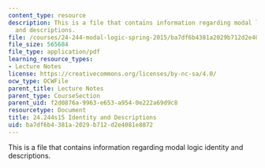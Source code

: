 ```yaml
---
content_type: resource
description: This is a file that contains information regarding modal logic identity
  and descriptions.
file: /courses/24-244-modal-logic-spring-2015/ba7df6b4381a2029b712d2e4081e8872_MIT24_244S15_Identity.pdf
file_size: 565684
file_type: application/pdf
learning_resource_types:
- Lecture Notes
license: https://creativecommons.org/licenses/by-nc-sa/4.0/
ocw_type: OCWFile
parent_title: Lecture Notes
parent_type: CourseSection
parent_uid: f2d0876a-9963-e653-a954-0e222a69d9c8
resourcetype: Document
title: 24.244s15 Identity and Descriptions
uid: ba7df6b4-381a-2029-b712-d2e4081e8872
---
```

This is a file that contains information regarding modal logic identity and descriptions.
